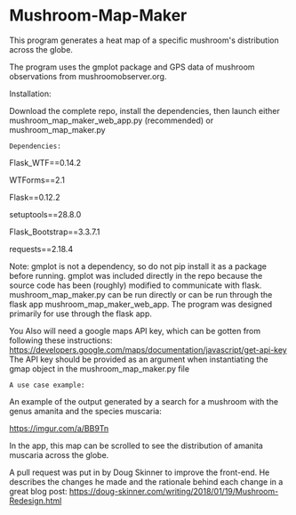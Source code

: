 # Mushroom-Map-Maker
This program generates a heat map of a specific mushroom's distribution across the globe.

The program uses the gmplot package and GPS data of mushroom observations from mushroomobserver.org.

Installation:

Download the complete repo, install the dependencies, then launch either mushroom_map_maker_web_app.py (recommended) or mushroom_map_maker.py

~~~~~~~~~~~~~~
Dependencies:
~~~~~~~~~~~~~~
Flask_WTF==0.14.2

WTForms==2.1

Flask==0.12.2

setuptools==28.8.0

Flask_Bootstrap==3.3.7.1

requests==2.18.4

Note: gmplot is not a dependency, so do not pip install it as a package before running. gmplot was included directly in the repo because the source code has been (roughly) modified to communicate with flask. mushroom_map_maker.py can be run directly or can be run through the flask app mushroom_map_maker_web_app. The program was designed primarily for use through the flask app. 

You Also will need a google maps API key, which can be gotten from following these instructions: https://developers.google.com/maps/documentation/javascript/get-api-key
The API key should be provided as an argument when instantiating the gmap object in the mushroom_map_maker.py file

~~~~~~~~~~~~~~~~~~~
A use case example:
~~~~~~~~~~~~~~~~~~~

An example of the output generated by a search for a mushroom with the genus amanita and the species muscaria:

https://imgur.com/a/BB9Tn

In the app, this map can be scrolled to see the distribution of amanita muscaria across the globe. 

A pull request was put in by Doug Skinner to improve the front-end. He describes the changes he made and the rationale behind each change in a great blog post: https://doug-skinner.com/writing/2018/01/19/Mushroom-Redesign.html 


